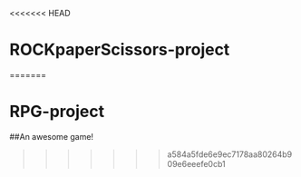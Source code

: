 <<<<<<< HEAD
# ROCKpaperScissors-project

=======
# RPG-project


##An awesome game!
>>>>>>> a584a5fde6e9ec7178aa80264b909e6eeefe0cb1
